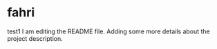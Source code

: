 # fahri
test1
I am editing the README file. Adding some more details about the project description.
